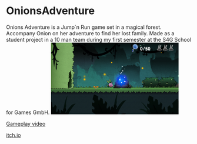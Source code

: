 # OnionsAdventure
Onions Adventure is a Jump´n Run game set in a magical forest. Accompany Onion on her adventure to find her lost family. Made as a student project in a 10 man team during my first semester at the S4G School for Games GmbH.
![thumbnail](/Images/thumbnail.png)

[Gameplay video](https://www.youtube.com/watch?v=EvDQIH23ouk)

[itch.io](https://s4g.itch.io/onion-adventure)

